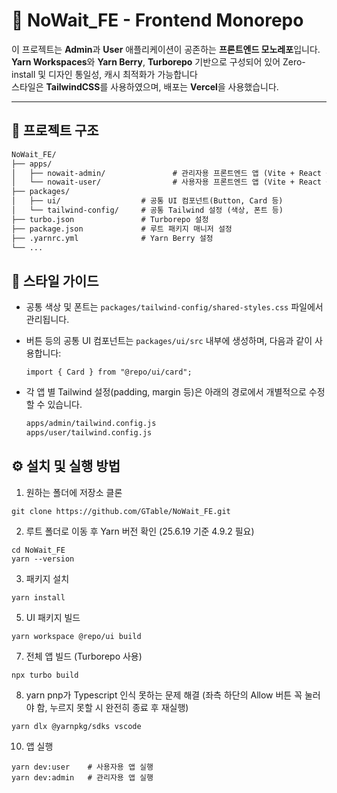 # 🧩 NoWait_FE - Frontend Monorepo

이 프로젝트는 **Admin**과 **User** 애플리케이션이 공존하는 **프론트엔드 모노레포**입니다.<br/>
**Yarn Workspaces**와 **Yarn Berry**, **Turborepo** 기반으로 구성되어 있어 Zero-install 및 디자인 통일성, 캐시 최적화가 가능합니다<br/>
스타일은 **TailwindCSS**를 사용하였으며, 배포는 **Vercel**을 사용했습니다.

---

## 📁 프로젝트 구조
```txt
NoWait_FE/
├── apps/
│   ├── nowait-admin/               # 관리자용 프론트엔드 앱 (Vite + React + TypeScript)
│   └── nowait-user/                # 사용자용 프론트엔드 앱 (Vite + React + TypeScript)
├── packages/
│   ├── ui/                  # 공통 UI 컴포넌트(Button, Card 등)
│   └── tailwind-config/     # 공통 Tailwind 설정 (색상, 폰트 등)
├── turbo.json               # Turborepo 설정
├── package.json             # 루트 패키지 매니저 설정
├── .yarnrc.yml              # Yarn Berry 설정
└── ...
```
## 🎨 스타일 가이드

- 공통 색상 및 폰트는 `packages/tailwind-config/shared-styles.css` 파일에서 관리됩니다.
- 버튼 등의 공통 UI 컴포넌트는 `packages/ui/src` 내부에 생성하며, 다음과 같이 사용합니다:

  ```tsx
  import { Card } from "@repo/ui/card";
  ```
- 각 앱 별 Tailwind 설정(padding, margin 등)은 아래의 경로에서 개별적으로 수정할 수 있습니다.
  ```txt
  apps/admin/tailwind.config.js
  apps/user/tailwind.config.js
  ```
## ⚙️ 설치 및 실행 방법
1. 원하는 폴더에 저장소 클론
```tsx
git clone https://github.com/GTable/NoWait_FE.git
```
2. 루트 폴더로 이동 후 Yarn 버전 확인 (25.6.19 기준 4.9.2 필요)
```tsx
cd NoWait_FE
yarn --version
```
3. 패키지 설치
```tsx
yarn install
```
5. UI 패키지 빌드
```tsx
yarn workspace @repo/ui build
```
7. 전체 앱 빌드 (Turborepo 사용)
```tsx
npx turbo build
```
8. yarn pnp가 Typescript 인식 못하는 문제 해결 (좌측 하단의 Allow 버튼 꼭 눌러야 함, 누르지 못할 시 완전히 종료 후 재실행)
```tsx
yarn dlx @yarnpkg/sdks vscode
```
10. 앱 실행
```tsx
yarn dev:user    # 사용자용 앱 실행  
yarn dev:admin   # 관리자용 앱 실행
```
